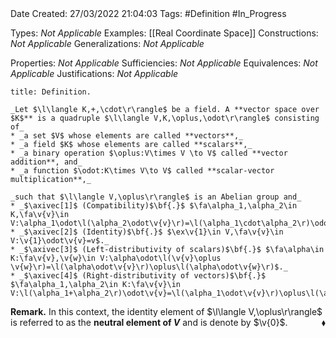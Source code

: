 <br />
<br />

Date Created: 27/03/2022 21:04:03
Tags: #Definition #In_Progress

Types: _Not Applicable_
Examples: [[Real Coordinate Space]]
Constructions: _Not Applicable_
Generalizations: _Not Applicable_

Properties: _Not Applicable_
Sufficiencies: _Not Applicable_
Equivalences: _Not Applicable_
Justifications: _Not Applicable_

``` ad-Definition
title: Definition.

_Let $\l\langle K,+,\cdot\r\rangle$ be a field. A **vector space over $K$** is a quadruple $\l\langle V,K,\oplus,\odot\r\rangle$ consisting of_
* _a set $V$ whose elements are called **vectors**,_
* _a field $K$ whose elements are called **scalars**,_
* _a binary operation $\oplus:V\times V \to V$ called **vector addition**, and_
* _a function $\odot:K\times V\to V$ called **scalar-vector multiplication**,_

_such that $\l\langle V,\oplus\r\rangle$ is an Abelian group and_
* _$\axivec[1]$ (Compatibility)$\bf{.}$ $\fa\alpha_1,\alpha_2\in K,\fa\v{v}\in V:\alpha_1\odot\l(\alpha_2\odot\v{v}\r)=\l(\alpha_1\cdot\alpha_2\r)\odot\v{v}$._
* _$\axivec[2]$ (Identity)$\bf{.}$ $\ex\v{1}\in V,\fa\v{v}\in V:\v{1}\odot\v{v}=v$._
* _$\axivec[3]$ (Left-distributivity of scalars)$\bf{.}$ $\fa\alpha\in K:\fa\v{v},\v{w}\in V:\alpha\odot\l(\v{v}\oplus \v{w}\r)=\l(\alpha\odot\v{v}\r)\oplus\l(\alpha\odot\v{w}\r)$._
* _$\axivec[4]$ (Right-distributivity of vectors)$\bf{.}$ $\fa\alpha_1,\alpha_2\in K:\fa\v{v}\in V:\l(\alpha_1+\alpha_2\r)\odot\v{v}=\l(\alpha_1\odot\v{v}\r)\oplus\l(\alpha_2\odot\v{w}\r)$._

```

**Remark.** In this context, the identity element of $\l\langle V,\oplus\r\rangle$ is referred to as the **neutral element of $V$** and is denote by $\v{0}$.<span style="float:right;">$\blacklozenge$</span>
